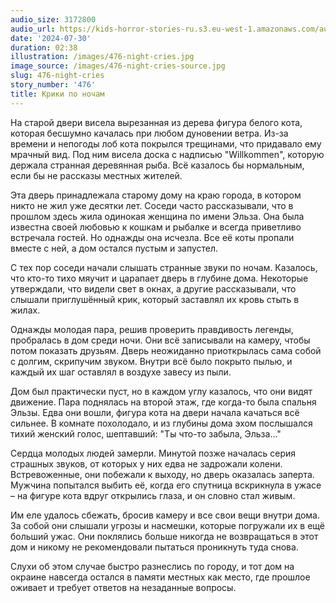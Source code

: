 ```yaml
---
audio_size: 3172800
audio_url: https://kids-horror-stories-ru.s3.eu-west-1.amazonaws.com/audio/476-night-cries.mp3
date: '2024-07-30'
duration: 02:38
illustration: /images/476-night-cries.jpg
image_source: /images/476-night-cries-source.jpg
slug: 476-night-cries
story_number: '476'
title: Крики по ночам
---
```


На старой двери висела вырезанная из дерева фигура белого кота, которая бесшумно качалась при любом дуновении ветра. Из-за времени и непогоды лоб кота покрылся трещинами, что придавало ему мрачный вид. Под ним висела доска с надписью "Willkommen", которую держала странная деревянная рыба. Всё казалось бы нормальным, если бы не рассказы местных жителей.

Эта дверь принадлежала старому дому на краю города, в котором никто не жил уже десятки лет. Соседи часто рассказывали, что в прошлом здесь жила одинокая женщина по имени Эльза. Она была известна своей любовью к кошкам и рыбалке и всегда приветливо встречала гостей. Но однажды она исчезла. Все её коты пропали вместе с ней, а дом остался пустым и запустел.

С тех пор соседи начали слышать странные звуки по ночам. Казалось, что кто-то тихо мяучит и царапает дверь в глубине дома. Некоторые утверждали, что видели свет в окнах, а другие рассказывали, что слышали приглушённый крик, который заставлял их кровь стыть в жилах.

Однажды молодая пара, решив проверить правдивость легенды, пробралась в дом среди ночи. Они всё записывали на камеру, чтобы потом показать друзьям. Дверь неожиданно приоткрылась сама собой с долгим, скрипучим звуком. Внутри всё было покрыто пылью, и каждый их шаг оставлял в воздухе завесу из пыли.

Дом был практически пуст, но в каждом углу казалось, что они видят движение. Пара поднялась на второй этаж, где когда-то была спальня Эльзы. Едва они вошли, фигура кота на двери начала качаться всё сильнее. В комнате похолодало, и из глубины дома эхом послышался тихий женский голос, шептавший: "Ты что-то забыла, Эльза..."

Сердца молодых людей замерли. Минутой позже началась серия страшных звуков, от которых у них едва не задрожали колени. Встревоженные, они побежали к выходу, но дверь оказалась заперта. Мужчина попытался выбить её, когда его спутница вскрикнула в ужасе – на фигуре кота вдруг открылись глаза, и он словно стал живым.

Им еле удалось сбежать, бросив камеру и все свои вещи внутри дома. За собой они слышали угрозы и насмешки, которые погружали их в ещё больший ужас. Они поклялись больше никогда не возвращаться в этот дом и никому не рекомендовали пытаться проникнуть туда снова.

Слухи об этом случае быстро разнеслись по городу, и тот дом на окраине навсегда остался в памяти местных как место, где прошлое оживает и требует ответов на незаданные вопросы.